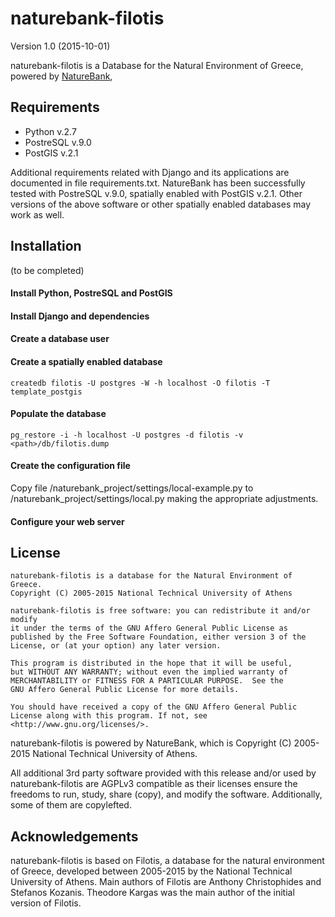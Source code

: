 naturebank-filotis
====================

Version 1.0 (2015-10-01)

naturebank-filotis is a Database for the Natural Environment of Greece,
powered by [NatureBank](https://github.com/ellak-monades-aristeias/naturebank),


Requirements
------------
 * Python v.2.7
 * PostreSQL v.9.0
 * PostGIS v.2.1

Additional requirements related with Django and its applications are
documented in file requirements.txt.
NatureBank has been successfully tested with PostreSQL v.9.0,
spatially enabled with PostGIS v.2.1. Other versions of the above
software or other spatially enabled databases may work as well.


Installation
------------

(to be completed)

#### Install Python, PostreSQL and PostGIS
#### Install Django and dependencies
#### Create a database user
#### Create a spatially enabled database

`createdb filotis -U postgres -W -h localhost -O filotis
     -T template_postgis`

#### Populate the database

`pg_restore -i -h localhost -U postgres -d filotis -v
     <path>/db/filotis.dump`

#### Create the configuration file

Copy file /naturebank_project/settings/local-example.py to
/naturebank_project/settings/local.py making the appropriate adjustments.

#### Configure your web server


License
-------
    naturebank-filotis is a database for the Natural Environment of Greece.
    Copyright (C) 2005-2015 National Technical University of Athens

    naturebank-filotis is free software: you can redistribute it and/or modify
    it under the terms of the GNU Affero General Public License as
    published by the Free Software Foundation, either version 3 of the
    License, or (at your option) any later version.

    This program is distributed in the hope that it will be useful,
    but WITHOUT ANY WARRANTY; without even the implied warranty of
    MERCHANTABILITY or FITNESS FOR A PARTICULAR PURPOSE.  See the
    GNU Affero General Public License for more details.

    You should have received a copy of the GNU Affero General Public
    License along with this program. If not, see
    <http://www.gnu.org/licenses/>.

naturebank-filotis is powered by NatureBank, which is
Copyright (C) 2005-2015 National Technical University of Athens.

All additional 3rd party software provided with this release and/or used
by naturebank-filotis are AGPLv3 compatible as their licenses ensure the
freedoms to run, study, share (copy), and modify the software. Additionally,
some of them are copylefted.


Acknowledgements
----------------
naturebank-filotis is based on Filotis, a database for the natural environment
of Greece, developed between 2005-2015 by the National Technical University
of Athens. Main authors of Filotis are Anthony Christophides and Stefanos
Kozanis. Theodore Kargas was the main author of the initial version of Filotis.
